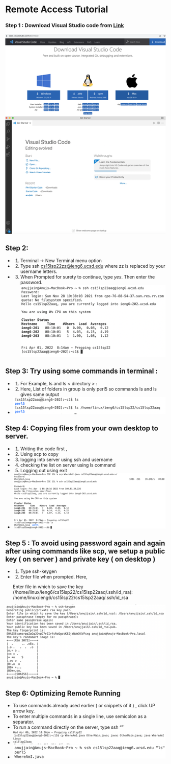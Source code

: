 # Remote Access Tutorial
### Step 1 : Download Visual Studio code from [Link](https://code.visualstudio.com/download)
![Download Image](15L-1-1.png) ![Download Image2](15L-1-2.png)
## Step 2: 
* 1) Terminal → New Terminal menu option
* 2) Type ssh cs15lsp22zz@ieng6.ucsd.edu where zz is replaced by your username letters.
* 3) When Prompted for surety to continue, type *yes*. Then enter the password.
![Image3](15L-1-3.png)

## Step 3: Try using some commands in terminal :
* 1) For Example,  ls and ls < directory > : 
* 2) Here, List of folders in group is only perl5 so commands ls and ls <directory> gives same output 
* ![Image9](15L-1-S3.png)

## Step 4: Copying files from your own desktop to server.
* 1) Writing the code first ,
* 2) Using scp to copy
* 3) logging into server using ssh and username
* 4) checking the list on server using ls command
* 5) Logging out using exit
* ![Image4](15L-1-4.png)

## Step 5 : To avoid using password again and again after using commands like scp, we setup a public key ( on server ) and private key ( on desktop ) 
* 1) Type ssh-keygen
* 2) Enter file when prompted. Here,

   Enter file in which to save the key (/home/linux/ieng6/cs15lsp22/cs15lsp22aaq/.ssh/id_rsa): /home/linux/ieng6/cs15lsp22/cs15lsp22aaq/.ssh/id_rsa

![Image5](15L-1-5.png)

## Step 6: Optimizing Remote Running

* To use commands already used earlier ( or snippets of it ) , click UP arrow key. 
* To enter multiple commands in a single line, use semicolon as a separator.
* To run a command directly on the server, type ssh <username> “<command>”
* ![Image7](15L-1-7.png)
* ![Image8](15L-1-8.png)
